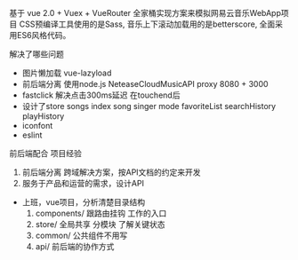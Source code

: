 基于 vue 2.0 + Vuex + VueRouter 全家桶实现方案来模拟网易云音乐WebApp项目
CSS预编译工具使用的是Sass, 音乐上下滚动加载用的是betterscore, 全面采用ES6风格代码。

解决了哪些问题
- 图片懒加载   vue-lazyload
- 前后端分离
  使用node.js  NeteaseCloudMusicAPI  proxy
  8080 + 3000
- fastclick   解决点击300ms延迟 在touchend后   
- 设计了store
  songs  index  song  singer  mode   favoriteList
  searchHistory   playHistory
- iconfont
- eslint

前后端配合  项目经验
1. 前后端分离 跨域解决方案，按API文档的约定来开发
2. 服务于产品和运营的需求，设计API


- 上班，vue项目，分析清楚目录结构
  1. components/  跟路由挂钩 
    工作的入口
  2. store/ 全局共享 分模块  了解关键状态
  3. common/ 公共组件不用写
  4. api/ 前后端的协作方式
  
